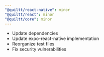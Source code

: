 ```yaml
---
"@quiltt/react-native": minor
"@quiltt/react": minor
"@quiltt/core": minor
---
```


- Update dependencies
- Update expo-react-native implementation
- Reorganize test files
- Fix security vulnerabilities